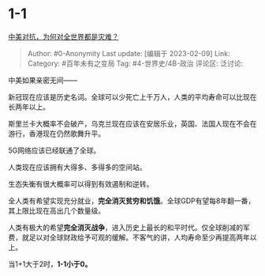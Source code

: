# 1-1
[中美对抗，为何对全世界都是灾难？](https://www.zhihu.com/question/420040304/answer/2883484905)

> Author: #0-Anonymity
> Last update: [编辑于 2023-02-09]
> Link:
> Category: #百年未有之变局
> Tag: #4-世界史/4B-政治
> 评论区:
> 泛讨论:

中美如果亲密无间——

新冠现在应该是历史名词。全球可以少死亡上千万人，人类的平均寿命可以比现在长两年以上。

斯里兰卡大概率不会破产，乌克兰现在应该在安居乐业，英国、法国人现在不会在游行，香港现在仍然歌舞升平。

5G网络应该已经联通了全球。

人类现在应该拥有大得多、多得多的空间站。

生态失衡有很大概率可以得到有效遏制和逆转。

全人类有希望实现充分就业，**完全消灭贫穷和饥饿**。全球GDP有望每8年翻一番，其上限比现在高出几个数量级。

人类有极大的希望**完全消灭战争**，进入历史上最长的和平时代。仅全球削减的军费，就足以对全球财政给予可观的缓解。不客气的讲，人均寿命至少再提高两年以上。

当1+1大于2时，**1-1小于0。**

